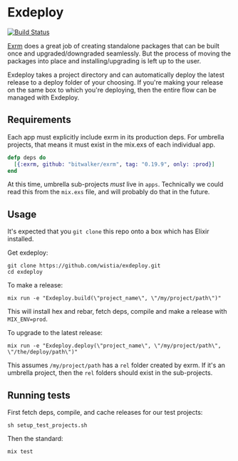 # Exdeploy

[![Build Status](https://travis-ci.org/wistia/exdeploy.svg?branch=master)](https://travis-ci.org/wistia/exdeploy)

[Exrm](https://github.com/bitwalker/exrm) does a great job of creating
standalone packages that can be built once and upgraded/downgraded seamlessly.
But the process of moving the packages into place and installing/upgrading is
left up to the user.

Exdeploy takes a project directory and can automatically deploy the latest
release to a deploy folder of your choosing. If you're making your release on
the same box to which you're deploying, then the entire flow can be managed
with Exdeploy.

## Requirements

Each app must explicitly include exrm in its production deps. For umbrella
projects, that means it must exist in the mix.exs of each individual app.

```elixir
defp deps do
  [{:exrm, github: "bitwalker/exrm", tag: "0.19.9", only: :prod}]
end
```

At this time, umbrella sub-projects _must_ live in `apps`. Technically we could
read this from the `mix.exs` file, and will probably do that in the future.

## Usage

It's expected that you `git clone` this repo onto a box which has Elixir
installed.

Get exdeploy:

    git clone https://github.com/wistia/exdeploy.git
    cd exdeploy

To make a release:

    mix run -e "Exdeploy.build(\"project_name\", \"/my/project/path\")"

This will install hex and rebar, fetch deps, compile and make a release with
`MIX_ENV=prod`.

To upgrade to the latest release:

    mix run -e "Exdeploy.deploy(\"project_name\", \"/my/project/path\", \"/the/deploy/path\")"

This assumes `/my/project/path` has a `rel` folder created by exrm. If it's
an umbrella project, then the `rel` folders should exist in the sub-projects.

## Running tests

First fetch deps, compile, and cache releases for our test projects:

    sh setup_test_projects.sh

Then the standard:

    mix test
